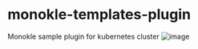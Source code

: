 # monokle-templates-plugin
Monokle sample plugin for kubernetes cluster
![image](https://user-images.githubusercontent.com/43651531/203228582-f4a36803-0258-4c36-85d8-47ea0ff875a0.png)

